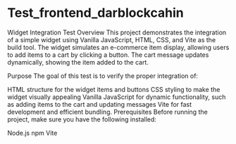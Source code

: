 # Test_frontend_darblockcahin
Widget Integration Test
Overview
This project demonstrates the integration of a simple widget using Vanilla JavaScript, HTML, CSS, and Vite as the build tool. The widget simulates an e-commerce item display, allowing users to add items to a cart by clicking a button. The cart message updates dynamically, showing the item added to the cart.

Purpose
The goal of this test is to verify the proper integration of:

HTML structure for the widget items and buttons
CSS styling to make the widget visually appealing
Vanilla JavaScript for dynamic functionality, such as adding items to the cart and updating messages
Vite for fast development and efficient bundling.
Prerequisites
Before running the project, make sure you have the following installed:

Node.js
npm
Vite

